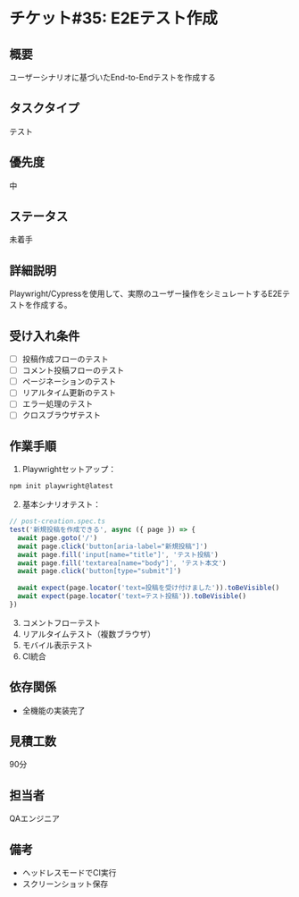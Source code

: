 # チケット#35: E2Eテスト作成

## 概要
ユーザーシナリオに基づいたEnd-to-Endテストを作成する

## タスクタイプ
テスト

## 優先度
中

## ステータス
未着手

## 詳細説明
Playwright/Cypressを使用して、実際のユーザー操作をシミュレートするE2Eテストを作成する。

## 受け入れ条件
- [ ] 投稿作成フローのテスト
- [ ] コメント投稿フローのテスト
- [ ] ページネーションのテスト
- [ ] リアルタイム更新のテスト
- [ ] エラー処理のテスト
- [ ] クロスブラウザテスト

## 作業手順
1. Playwrightセットアップ：
```bash
npm init playwright@latest
```
2. 基本シナリオテスト：
```typescript
// post-creation.spec.ts
test('新規投稿を作成できる', async ({ page }) => {
  await page.goto('/')
  await page.click('button[aria-label="新規投稿"]')
  await page.fill('input[name="title"]', 'テスト投稿')
  await page.fill('textarea[name="body"]', 'テスト本文')
  await page.click('button[type="submit"]')
  
  await expect(page.locator('text=投稿を受け付けました')).toBeVisible()
  await expect(page.locator('text=テスト投稿')).toBeVisible()
})
```
3. コメントフローテスト
4. リアルタイムテスト（複数ブラウザ）
5. モバイル表示テスト
6. CI統合

## 依存関係
- 全機能の実装完了

## 見積工数
90分

## 担当者
QAエンジニア

## 備考
- ヘッドレスモードでCI実行
- スクリーンショット保存